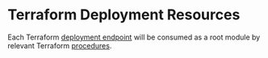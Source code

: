 # Terraform Deployment Resources

Each Terraform [deployment endpoint](../concepts/deployment.md) will be consumed
as a root module by relevant Terraform [procedures](../concepts/procedures.md).
